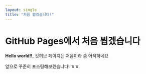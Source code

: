 ```yaml
---
layout: single
title: "처음 뵙겠습니다!"
---
```


# GitHub Pages에서 처음 뵙겠습니다

**Hello world!!**, 깃허브 페이지는 처음이라 좀 어색하네요

앞으로 꾸준히 포스팅해보겠습니다! ㅎㅎ
